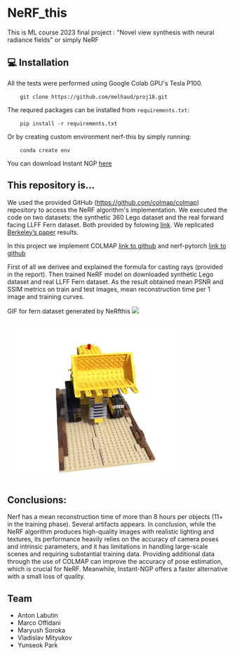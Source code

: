 # NeRF_this

This is ML course 2023 final project : "Novel view synthesis with neural radiance fields" or simply NeRF

## :computer: Installation

All the tests were performed using Google Colab GPU's Tesla P100.

        git clone https://github.com/melhaud/proj18.git

The requred packages can be installed from ``requirements.txt``:

        pip install -r requirements.txt

Or by creating custom environment nerf-this by simply running:

        conda create env
        
You can download Instant NGP [here](https://github.com/NVlabs/instant-ngp/blob/master/docs/nerf_dataset_tips.md)

## This repository is...




We used the provided GitHub (https://github.com/colmap/colmap) repository to access the NeRF algorithm's implementation. 
We executed the code on two datasets: the synthetic 360 Lego dataset and the real forward facing LLFF Fern dataset. Both provided by folowing [link](https://drive.google.com/drive/folders/128yBriW1IG_3NJ5Rp7APSTZsJqdJdfc1). We replicated [Berkeley’s paper](https://arxiv.org/pdf/2003.08934.pdf) results. 

In this project we implement COLMAP [link to github](https://github.com/colmap/colmap) and nerf-pytorch [link to github](https://github.com/yenchenlin/nerf-pytorch)

First of all we derivee and explained the formula for casting rays (provided in the report). Then trained NeRF model  on downloaded synthetic Lego dataset and real LLFF Fern dataset. As the result obtained mean PSNR and SSIM metrics on train and test images, mean reconstruction time per 1 image and training curves. 

GIF for fern dataset generated by NeRfthis ![](fern.gif)  

![GIF for lego dataset generated by NeRf_this](lego.gif) 

## Conclusions: 

Nerf has a mean reconstruction time of more than 8 hours per objects (11+ in the training phase). Several artifacts appears. In conclusion, while the NeRF algorithm produces high-quality images with realistic lighting and textures, its performance heavily relies on the accuracy of camera poses and intrinsic parameters, and it has limitations in handling large-scale scenes and requiring substantial training data. Providing additional data through the use of COLMAP can improve the accuracy of pose estimation, which is crucial for NeRF. Meanwhile, Instant-NGP offers a faster alternative with a small loss of quality.


## Team

+ Anton Labutin
+ Marco Offidani
+ Maryush Soroka
+ Vladislav Mityukov
+ Yunseok Park

